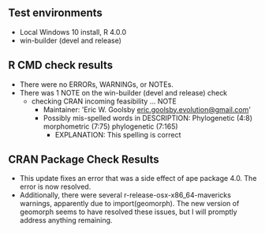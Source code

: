 ## Test environments
* Local Windows 10 install, R 4.0.0
* win-builder (devel and release)

## R CMD check results
* There were no ERRORs, WARNINGs, or NOTEs.
* There was 1 NOTE on the win-builder (devel and release) check
    * checking CRAN incoming feasibility ... NOTE
        * Maintainer: 'Eric W. Goolsby <eric.goolsby.evolution@gmail.com>'
        * Possibly mis-spelled words in DESCRIPTION:
        Phylogenetic (4:8)
        morphometric (7:75)
        phylogenetic (7:165)
            * EXPLANATION: This spelling is correct

## CRAN Package Check Results
* This update fixes an error that was a side effect of ape package 4.0. The error is now resolved.
* Additionally, there were several r-release-osx-x86_64-mavericks warnings, apparently due to import(geomorph). The new version of geomorph seems to have resolved these issues, but I will promptly address anything remaining.